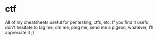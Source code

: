 # ctf
All of my cheatsheets useful for pentesting, ctfs, etc. If you find it useful, don't hesitate to tag me, dm me, ping me, send me a pigeon, whatever, I'll appreciate it ;)
